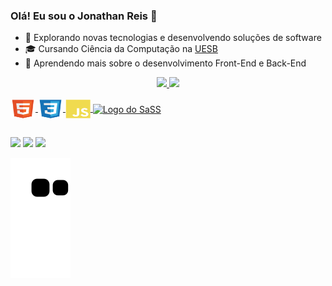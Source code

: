 ### Olá! Eu sou o Jonathan Reis 🤗

- 🤔 Explorando novas tecnologias e desenvolvendo soluções de software
- 🎓 Cursando Ciência da Computação na <a href="http://www.uesb.br/">UESB</a>
- 🌱 Aprendendo mais sobre o desenvolvimento Front-End e Back-End

<div align="center">
  <a href="https://github.com/devjonathanreis">
  <img height="180em" src="https://github-readme-stats.vercel.app/api?username=devjonathanreis&show_icons=true&theme=dark&include_all_commits=true&count_private=true"/>
  <img height="180em" src="https://github-readme-stats.vercel.app/api/top-langs/?username=devjonathanreis&layout=compact&langs_count=7&theme=dark"/>
</div>

<div style="display: inline_block"><br>
  <img align="center" alt="Logo do HTML" height="30" width="40" src="https://raw.githubusercontent.com/devicons/devicon/master/icons/html5/html5-original.svg">
  <img align="center" alt="Logo do CSS" height="30" width="40" src="https://raw.githubusercontent.com/devicons/devicon/master/icons/css3/css3-original.svg">
  <img align="center" alt="Logo do JS" height="30" width="40" src="https://raw.githubusercontent.com/devicons/devicon/master/icons/javascript/javascript-plain.svg">
  <img align="center" alt="Logo do SaSS" height="30" width="40" src="https://cdn.jsdelivr.net/gh/devicons/devicon/icons/sass/sass-original.svg">
</div>

##

<div> 
  <a href="https://instagram.com/jonathan__reis_/" target="_blank"><img src="https://img.shields.io/badge/-Instagram-%23E4405F?style=for-the-badge&logo=instagram&logoColor=white" target="_blank"></a>
  <a href = "mailto:jonathan.2002.reis@outlook.com"><img src="https://img.shields.io/badge/-Gmail-%23333?style=for-the-badge&logo=gmail&logoColor=white" target="_blank"></a>
  <a href="3" target="_blank"><img src="https://img.shields.io/badge/-LinkedIn-%230077B5?style=for-the-badge&logo=linkedin&logoColor=white" target="_blank"></a>
  
![Snake animation](https://github.com/devjonathanreis/devjonathanreis/blob/output/github-contribution-grid-snake.svg)

</div>

